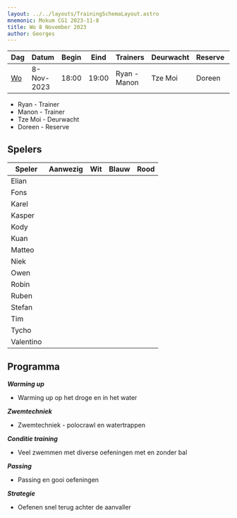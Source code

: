 ```yaml
---
layout: ../../layouts/TrainingSchemaLayout.astro
mnemonic: Mokum CG1 2023-11-8
title: Wo 8 November 2023
author: Georges
---
```

| Dag | Datum | Begin | Eind | Trainers | Deurwacht | Reserve | Programma |
|-----|-------|------|------|----------|-----------|---------|-----------|
|[Wo](/dates/2023-11-8)|8-Nov-2023|18:00|19:00|Ryan - Manon|Tze Moi|Doreen|Droogtraining - Zwemmen - Waterpolo|
- Ryan - Trainer
- Manon - Trainer
- Tze Moi - Deurwacht
- Doreen - Reserve
## Spelers
| Speler | Aanwezig | Wit | Blauw | Rood |
|--------|----------|-----|-------|------|
| Elian | | | | | |
| Fons | | | | | |
| Karel | | | | | |
| Kasper | | | | | |
| Kody | | | | | |
| Kuan | | | | | |
| Matteo | | | | | |
| Niek | | | | | |
| Owen | | | | | |
| Robin | | | | | |
| Ruben | | | | | |
| Stefan | | | | | |
| Tim | | | | | |
| Tycho | | | | | |
| Valentino | | | | | |
## Programma

***Warming up***
- Warming up op het droge en in het water

***Zwemtechniek***
- Zwemtechniek - polocrawl en watertrappen


***Conditie training***
- Veel zwemmen met diverse oefeningen met en zonder bal

***Passing***
- Passing en gooi oefeningen


***Strategie***
- Oefenen snel terug achter de aanvaller

